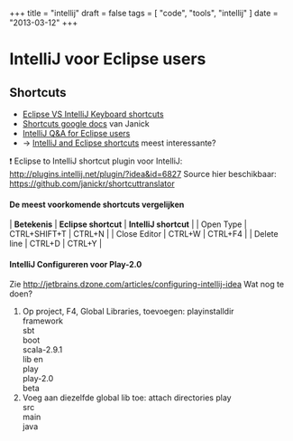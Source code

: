 +++
title = "intellij"
draft = false
tags = [
    "code",
    "tools",
    "intellij"
]
date = "2013-03-12"
+++
# IntelliJ voor Eclipse users 

## Shortcuts 

  * [Eclipse VS IntelliJ Keyboard shortcuts](http://dattein.com/blog/eclipse-vs-intellij-keyboard-shortcuts/)
  * [Shortcuts google docs](https://docs.google.com/spreadsheet/ccc?key######0ApdQuwFHc0y-dERsc2U4QzRBZVlPaHl4S091R2FiOUE#gid0) van Janick 
  * [IntelliJ Q&A for Eclipse users](http://www.jetbrains.com/idea/documentation/migration_faq.html)
  * -> [IntelliJ and Eclipse shortcuts](http://www.catalysts.cc/wissenswertes/intellij-idea-and-eclipse-shortcuts/?lang=en) meest interessante?

:exclamation: Eclipse to IntelliJ shortcut plugin voor IntelliJ: http://plugins.intellij.net/plugin/?idea&id=6827
Source hier beschikbaar: https://github.com/janickr/shortcuttranslator

#### De meest voorkomende shortcuts vergelijken 

| **Betekenis** | **Eclipse shortcut** | **IntelliJ shortcut** |
| Open Type | CTRL+SHIFT+T | CTRL+N |
| Close Editor | CTRL+W | CTRL+F4 |
| Delete line | CTRL+D | CTRL+Y | 

#### IntelliJ Configureren voor Play-2.0 

Zie http://jetbrains.dzone.com/articles/configuring-intellij-idea
Wat nog te doen? 

  1. Op project, F4, Global Libraries, toevoegen: playinstalldir<br/>framework<br/>sbt<br/>boot<br/>scala-2.9.1<br/>lib en <br/>play<br/>play-2.0<br/>beta
  2. Voeg aan diezelfde global lib toe: attach directories play<br/>src<br/>main<br/>java
